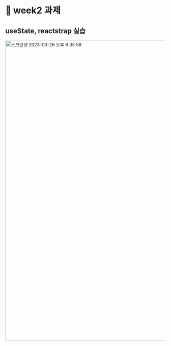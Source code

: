 # 📌 week2 과제
## useState, reactstrap 실습
<img width="942" alt="스크린샷 2023-03-26 오후 6 35 58" src="https://user-images.githubusercontent.com/104717341/230565093-fce64408-899f-444e-8b7b-925e50643324.png">
